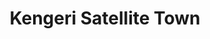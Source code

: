---
title: Kengeri Satellite Town
url: /kengeri-satellite-town/
latitude: 12.929
longitude: 77.486
---